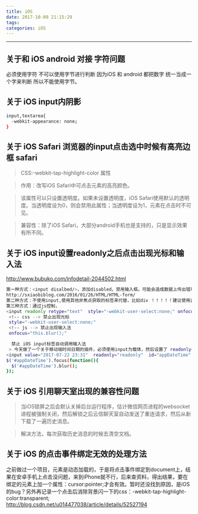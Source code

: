 ```yaml
---
title: iOS
date: 2017-10-09 21:15:29
tags:
categories: iOS
---
```

------

<!-- more -->

## 关于和 iOS android 对接 字符问题

必须使用字符 不可以使用字节进行判断 因为iOS 和 android 都把数字 统一当成一个字来判断 所以不能使用字节。

## 关于 iOS input内阴影

```bash
input,textarea{
  -webkit-appearance: none;
}
```

## 关于 iOS Safari 浏览器的input点击选中时候有高亮边框 safari

> CSS:-webkit-tap-highlight-color 属性

> 作用：改写iOS Safari中可点击元素的高亮颜色。

> 该属性可以只设置透明度。如果未设置透明度，iOS Safari使用默认的透明度。当透明度设为0，则会禁用此属性；当透明度设为1，元素在点击时不可见。

> 兼容性：除了iOS Safari，大部分android手机也是支持的，只是显示效果有所不同。

## 关于 iOS input设置readonly之后点击出现光标和输入法 
http://www.bubuko.com/infodetail-2044502.html

```bash
第一种方式：<input disalbed/>，添加disabled，禁用输入框。可能会造成数据上传出错可以查看；
http://sxiaobiblog.com/2016/01/26/HTML/HTML-form/
第二种方式：不使用input,使用其他非焦点获取的标签来代替，比如div ！！！！！建议使用这个；
第三种方式：通过js控制，
<input readonly retype="text"  style="-webkit-user-select:none;" onfocus="this.blur();">
 <!-- css --> 禁止出现光标
 style="-webkit-user-select:none;"
 <!-- js --> 禁止出现输入法
 onfocus="this.blur();"

  禁止 iOS input标签自动调用输入法
 > 今天做了一个关于移动端时间日期的插件，必须使用input为载体，然后设置了 readonly="readonly" 不能输入 但iOS微信端出现  ‘确定取消’ 两个输入框按键，经过测试发现当input获得焦点的时候就会触发iOS输入法失去焦点就会关闭iOS输入法所以做了下面的操作.
<input value="2017-07-22 23:31"  readonly="readonly"  id="appDateTime"  type="text">
$('#appDateTime').focus(function(){
  $('#appDateTime').blur();
});

```

## 关于 iOS 引用聊天室出现的兼容性问题

> 当iOS锁屏之后会默认关掉后台运行程序，估计微信网页进程的websocket进程被强制关闭，然后解锁之后云信聊天室自动发送了重连请求，然后从新下载了一遍历史消息。

> 解决方法，每次获取历史消息的时候去清空文档。

## 关于 iOS 的点击事件绑定无效的处理方法
之前做过一个项目，元素是动态加载的，于是将点击事件绑定到document上，结果在安卓手机上点击没问题，来到iPhone就不行，后来查资料，得出结果，要在绑定的元素上加一个属性：cursor:pointer;才会有效。暂时还没找到原因，是iOS的bug？另外再记录一个点击后消除背景闪一下的css：-webkit-tap-highlight-color:transparent;
http://blog.csdn.net/u014477038/article/details/52527194
